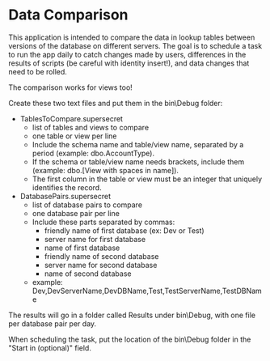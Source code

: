 # Data Comparison
This application is intended to compare the data in lookup tables between versions of the database on different servers.
The goal is to schedule a task to run the app daily to catch changes made by users, differences in the results of scripts (be careful with identity insert!), and data changes that need to be rolled.

The comparison works for views too!

Create these two text files and put them in the bin\Debug folder:
* TablesToCompare.supersecret
    * list of tables and views to compare
    * one table or view per line
    * Include the schema name and table/view name, separated by a period (example: dbo.AccountType).
    * If the schema or table/view name needs brackets, include them (example: dbo.[View with spaces in name]).
    * The first column in the table or view must be an integer that uniquely identifies the record.
* DatabasePairs.supersecret
    * list of database pairs to compare
    * one database pair per line
    * Include these parts separated by commas:
        * friendly name of first database (ex: Dev or Test)
        * server name for first database
        * name of first database
        * friendly name of second database
        * server name for second database
        * name of second database
    * example: Dev,DevServerName,DevDBName,Test,TestServerName,TestDBName

The results will go in a folder called Results under bin\Debug, with one file per database pair per day.

When scheduling the task, put the location of the bin\Debug folder in the "Start in (optional)" field.
